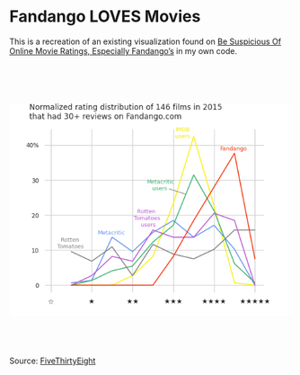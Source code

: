 # Fandango LOVES Movies

This is a recreation of an existing visualization found on [Be Suspicious Of Online Movie Ratings, Especially Fandango’s](https://fivethirtyeight.com/features/fandango-movies-ratings/) in my own code.
<br><br><br><br><br><br>
![graph](https://github.com/ynylgm/Data-Visualization/blob/master/fandango/fandango-loves-movies.png)
<br><br><br><br><br>
Source: [FiveThirtyEight](https://github.com/fivethirtyeight/data)
